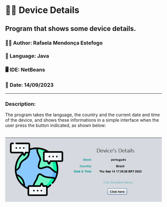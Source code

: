 <h1> 👨‍💻 Device Details</h1>
<h2> Program that shows some device details. </h2>
<h3>🧙‍♀️ Author: Rafaela Mendonça Estefogo</h3>
<h3>📝 Language: Java</h3>
<h3>🖥️ IDE: NetBeans</h3>
<h3>📆 Date: 14/09/2023</h3>
<hr>
<h3>Description:</h3>
<p>The program takes the language, the country and the current date and time of the device, and shows these informations in a simple interface when the user press the button indicated, as shown below:</p>
<br>
<img src="tela.png">



